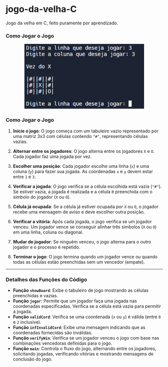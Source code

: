 # jogo-da-velha-C
Jogo da velha em C, feito puramente por aprendizado.

### Como Jogar o Jogo
<div align="center">
    <img src="./jogo-da-velha-terminal.png" style="width: 40vw;"/>
</div>

### Como Jogar o Jogo

1.  **Inicie o jogo**: O jogo começa com um tabuleiro vazio representado por uma matriz 3x3 com células contendo `"#"`, representando células vazias.
    
2.  **Alternar entre os jogadores**: O jogo alterna entre os jogadores `X` e `O`. Cada jogador faz uma jogada por vez.
    
3.  **Escolher uma posição**: Cada jogador escolhe uma linha (`x`) e uma coluna (`y`) para fazer sua jogada. As coordenadas `x` e `y` devem estar entre `1` e `3`.
    
4.  **Verificar a jogada**: O jogo verifica se a célula escolhida está vazia (`"#"`). Se estiver vazia, a jogada é realizada e a célula é preenchida com o símbolo do jogador (`X` ou `O`).
    
5.  **Célula já ocupada**: Se a célula já estiver ocupada por `X` ou `O`, o jogador recebe uma mensagem de aviso e deve escolher outra posição.
    
6.  **Verificar a vitória**: Após cada jogada, o jogo verifica se um jogador venceu. Um jogador vence se conseguir alinhar três símbolos (`X` ou `O`) em uma linha, coluna ou diagonal.
    
7.  **Mudar de jogador**: Se ninguém venceu, o jogo alterna para o outro jogador e o processo é repetido.
    
8.  **Terminar o jogo**: O jogo termina quando um jogador vence ou quando todas as células estão preenchidas sem um vencedor (empate).

---

### Detalhes das Funções do Código

-   **Função `showBoard`**: Exibe o tabuleiro de jogo mostrando as células preenchidas e vazias.
-   **Função `jogar`**: Permite que um jogador faça uma jogada nas coordenadas especificadas. Verifica se a célula está vazia para permitir a jogada.
-   **Função `validCord`**: Verifica se uma coordenada (`x` ou `y`) é válida (entre `0` e `2` inclusive).
-   **Função `infInvalidCord`**: Exibe uma mensagem indicando que as coordenadas fornecidas são inválidas.
-   **Função `verifyWin`**: Verifica se um jogador venceu o jogo com base nas combinações vencedoras definidas para o jogo.
-   **Função `main`**: Controla o fluxo do jogo, alternando entre os jogadores, solicitando jogadas, verificando vitórias e mostrando mensagens de conclusão do jogo.
